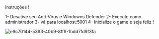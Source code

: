 


Instruções !

1- Desative seu Anti-Virus e Windowns Defender
2- Execute como administrador
3- vá para localhost:5001
4- Inicialize o game e seja feliz !




![e9c70144-5393-40b9-8ff9-1bdd7fd9f3fa](https://github.com/andrebcb/AlbionRadar-Atualizado/assets/102181923/41c09a86-734e-4dda-8d3e-972e2cc0c635)
